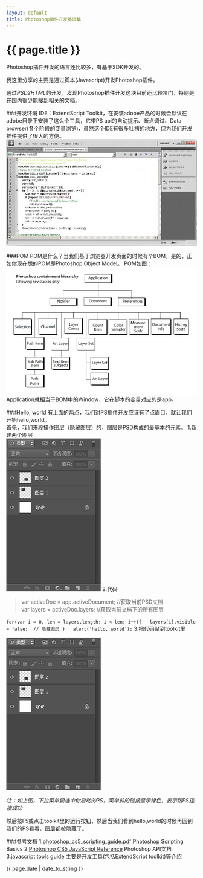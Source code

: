 ```yaml
---
layout: default
title: Photoshop插件开发基础篇
---
```

# {{ page.title }}  

Photoshop插件开发的语言还比较多，有基于SDK开发的。  

我这里分享的主要是通过脚本(Javascript)开发Photoshop插件。  

通过*PSD2HTML*的开发，发现Photoshop插件开发这块目前还比较冷门，特别是在国内很少能搜到相关的文档。

###开发环境
IDE：ExtendScript Toolkit，在安装adobe产品的时候会默认在adobe目录下安装了这么个工具，它带PS api的自动提示、断点调试、Data browser(各个阶段的变量浏览)，虽然这个IDE有很多吐槽的地方，但为我们开发插件提供了很大的方便。
![Foo](img/toolkit.jpg)

###POM
POM是什么？当我们基于浏览器开发页面的时候有个BOM，是的，正如你现在想的POM即Photoshop Object Model。
POM如图：
![Foo](img/pom.jpg)
Application就相当于BOM中的Window，它在脚本的变量对应的是app。

###Hello, world
有上面的两点，我们对PS插件开发应该有了点眉目，就让我们开始hello,world。  
首先，我们来段操作图层（隐藏图层）的，图层是PSD构成的最基本的元素。 
1.新建两个图层  
![Foo](img/layers.jpg) 
2.代码
>var activeDoc = app.activeDocument; //获取当前PSD文档  
>var layers = activeDoc.layers;	//获取当前文档下的所有图层  

`for(var i = 0, len = layers.length; i < len; i++){  
	layers[i].visible = false;  // 隐藏图层
}  
alert('hello, world');`
3.把代码贴到toolkit里  

![Foo](img/layers.jpg) 

_注：如上图，下拉菜单要选中你启动的PS，菜单前的链接显示绿色，表示跟PS连接成功_  

然后按F5或点击toolkit里的运行按钮，然后当我们看到hello,world的时候再回到我们的PS看看，图层都被隐藏了。

###参考文档
1.[photoshop_cs5_scripting_guide.pdf](http://wwwimages.adobe.com/www.adobe.com/content/dam/Adobe/en/devnet/photoshop/pdfs/photoshop_cs5_scripting_guide.pdf) Photoshop Scripting Basics
2.[Photoshop CS5 JavaScript Reference](http://wwwimages.adobe.com/www.adobe.com/content/dam/Adobe/en/devnet/photoshop/pdfs/photoshop_cs5_javascript_ref.pdf) Photoshop API文档
3.[javascript tools guide](http://wwwimages.adobe.com/www.adobe.com/content/dam/Adobe/en/products/indesign/pdfs/JavaScriptToolsGuide_CS5.pdf) 主要是开发工具(包括ExtendScript toolkit)等介绍


<p>{{ page.date | date_to_string }}</p>